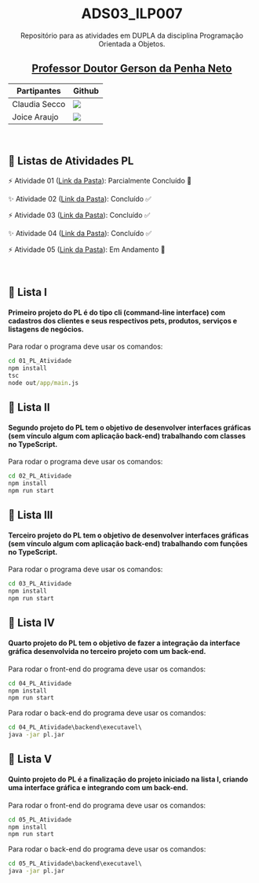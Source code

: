<div align="center">

# ADS03_ILP007

Repositório para as atividades em DUPLA da disciplina Programação Orientada a Objetos.

## <a href="https://github.com/gerson-pn" target="Gerson"> Professor Doutor Gerson da Penha Neto </a>


| Partipantes | Github |
| -------- |-------- |
| Claudia Secco | <a href="https://github.com/ClaudiaCBS" target="_blanck"><img src = "https://img.shields.io/badge/GitHub-100000?style=for-the-badge&logo=github&logoColor=white" target="_blank"></a> |
| Joice Araujo | <a href="https://github.com/Joice-Araujo" target="_blanck"><img src = "https://img.shields.io/badge/GitHub-100000?style=for-the-badge&logo=github&logoColor=white" target="_blank"></a> |

</div>



<br>

## :date: Listas de Atividades PL



:zap: Atividade 01 ([Link da Pasta](01_PL_Atividade)):  Parcialmente Concluído :test_tube:

:sparkles: Atividade 02 ([Link da Pasta](02_PL_Atividade)):  Concluído :white_check_mark:

:zap: Atividade 03 ([Link da Pasta](03_PL_Atividade)):  Concluído :white_check_mark:

:sparkles: Atividade 04 ([Link da Pasta](04_PL_Atividade)):  Concluído :white_check_mark:

:zap: Atividade 05 ([Link da Pasta](05_PL_Atividade)):  Em Andamento :construction:

<br>

<span id="1">

## :rocket: Lista I

#### Primeiro projeto do PL é do tipo cli (command-line interface) com cadastros dos clientes e seus respectivos pets, produtos, serviços e listagens de negócios.
Para rodar o programa deve usar os comandos: 

```cmd
cd 01_PL_Atividade
npm install
tsc
node out/app/main.js
```

<span id="2">

## :rocket: Lista II

#### Segundo projeto do PL tem o objetivo de desenvolver interfaces gráficas (sem vínculo algum com aplicação back-end) trabalhando com classes no TypeScript.
Para rodar o programa deve usar os comandos: 

```cmd
cd 02_PL_Atividade
npm install
npm run start
```

<span id="3">

## :rocket: Lista III

#### Terceiro projeto do PL tem o objetivo de desenvolver interfaces gráficas (sem vínculo algum com aplicação back-end) trabalhando com funções no TypeScript.
Para rodar o programa deve usar os comandos: 

```cmd
cd 03_PL_Atividade
npm install
npm run start
```

<span id="4">

## :rocket: Lista IV

#### Quarto projeto do PL tem o objetivo de fazer a integração da interface gráfica desenvolvida no terceiro projeto com um back-end.
Para rodar o front-end do programa deve usar os comandos: 

```cmd
cd 04_PL_Atividade
npm install
npm run start
```

Para rodar o back-end do programa deve usar os comandos: 

```cmd
cd 04_PL_Atividade\backend\executavel\
java -jar pl.jar
```


<span id="5">

## :rocket: Lista V

#### Quinto projeto do PL é a finalização do projeto iniciado na lista I, criando uma interface gráfica e integrando com um back-end.
Para rodar o front-end do programa deve usar os comandos: 

```cmd
cd 05_PL_Atividade
npm install
npm run start
```

Para rodar o back-end do programa deve usar os comandos: 

```cmd
cd 05_PL_Atividade\backend\executavel\
java -jar pl.jar
```


